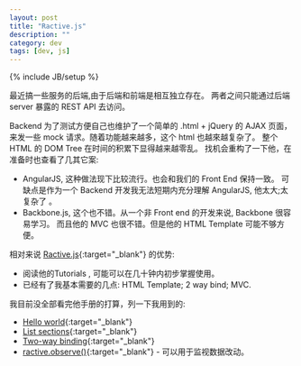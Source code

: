 ```yaml
---
layout: post
title: "Ractive.js"
description: ""
category: dev
tags: [dev, js]
---
```

{% include JB/setup %}

最近搞一些服务的后端,由于后端和前端是相互独立存在。
两者之间只能通过后端 server 暴露的 REST API 去访问。

Backend 为了测试方便自己也维护了一个简单的 .html + jQuery 的 AJAX 页面，
来发一些 mock 请求。随着功能越来越多，这个 html 也越來越复杂了。
整个 HTML 的 DOM Tree 在时间的积累下显得越来越零乱。
找机会重构了一下他，在准备时也查看了几其它案:

- AngularJS, 这种做法现下比较流行。也会和我们的 Front End 保持一致。
可缺点是作为一个 Backend 开发我无法短期内充分理解 AngularJS, 他太大;太复杂了 。
- Backbone.js, 这个也不错。从一个非 Front end 的开发来说, Backbone 很容易学习。
而且他的 MVC 也很不错。但是他的 HTML Template 可能不够方便。

相对来说 [Ractive.js](http://www.ractivejs.org/){:target="_blank"} 的优势: 

- 阅读他的Tutorials , 可能可以在几十钟内初步掌握使用。
- 已经有了我基本需要的几点: HTML Template; 2 way bind; MVC.

我目前没全部看完他手册的打算，列一下我用到的:

 -  [Hello world](http://learn.ractivejs.org/hello-world/){:target="_blank"}
 -  [List sections](http://learn.ractivejs.org/list-sections/){:target="_blank"}
 -  [Two-way binding](http://learn.ractivejs.org/two-way-binding/){:target="_blank"}
 -  [ractive.observe()](http://docs.ractivejs.org/latest/ractive-observe){:target="_blank"} - 
    可以用于监视数据改动。
 
